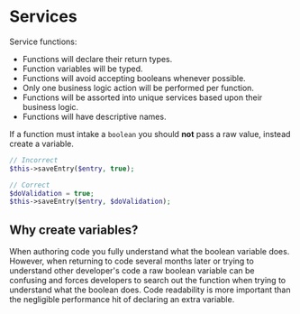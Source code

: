 # Services

Service functions:

- Functions will declare their return types.
- Function variables will be typed.
- Functions will avoid accepting booleans whenever possible.
- Only one business logic action will be performed per function.
- Functions will be assorted into unique services based upon their business logic.
- Functions will have descriptive names.

If a function must intake a `boolean` you should **not** pass a raw value, instead create a variable.

```php
// Incorrect
$this->saveEntry($entry, true);

// Correct
$doValidation = true;
$this->saveEntry($entry, $doValidation);
```

## Why create variables?

When authoring code you fully understand what the boolean variable does. However, when returning to code several months later or trying to understand other developer's code a raw boolean variable can be confusing and forces developers to search out the function when trying to understand what the boolean does. Code readability is more important than the negligible performance hit of declaring an extra variable.
